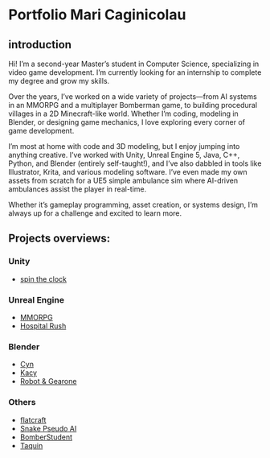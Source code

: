 # Portfolio Mari Caginicolau

## introduction
Hi! I’m a second-year Master’s student in Computer Science, specializing in video game development. I’m currently looking for an internship to complete my degree and grow my skills.

Over the years, I’ve worked on a wide variety of projects—from AI systems in an MMORPG and a multiplayer Bomberman game, to building procedural villages in a 2D Minecraft-like world. Whether I’m coding, modeling in Blender, or designing game mechanics, I love exploring every corner of game development.

I’m most at home with code and 3D modeling, but I enjoy jumping into anything creative. I’ve worked with Unity, Unreal Engine 5, Java, C++, Python, and Blender (entirely self-taught!), and I’ve also dabbled in tools like Illustrator, Krita, and various modeling software. I’ve even made my own assets from scratch for a UE5 simple ambulance sim where AI-driven ambulances assist the player in real-time.

Whether it’s gameplay programming, asset creation, or systems design, I’m always up for a challenge and excited to learn more.

## Projects overviews:
### Unity
- [spin the clock](./Unity/Spin_the_clock/STC.md)
### Unreal Engine
- [MMORPG](./UE/MMORPG/MMORPG.md)
- [Hospital Rush](./UE/HospitalRush/HospitalRush.md)
### Blender
- [Cyn](./Blender/Cyn/Cyn.md)
- [Kacy](./Blender/Kacy/Kacy.md)
- [Robot & Gearone](./Blender/Clockwork_Conundrum/CC.md)
### Others
- [flatcraft](./Autres/flatcraft/flatcraft.md)
- [Snake Pseudo AI](./Autres/Snake_AI/Snake_AI.md)
- [BomberStudent](./Autres/BomberMan/bomberman.md)
- [Taquin](./Autres/Taquin/Taquin.md)
